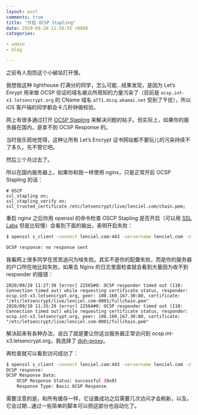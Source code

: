 ```yaml
---
layout: post
comments: true
title: "开启 OCSP Stapling"
date: 2020-09-28 11:50:55 +0800
categories: 

- admin
- blog

---
```


之前有人抱怨这个小破站打开慢。

我想我这种 lighthouse 打满分的同学，怎么可能…结果发现，是因为 Let’s Enrypt 用来做 OCSP 验证的域名被众所周知的力量污染了（目前是 `ocsp.int-x3.letsencrypt.org` 的 CName 域名 `a771.dscq.akamai.net` 受到了干扰），所以 iOS 客户端的同学都会卡几秒钟做校验。

网上有很多通过打开 [OCSP Stapling](https://en.wikipedia.org/wiki/OCSP_stapling) 来解决问题的帖子。但实际上，如果你的服务器在国内，是拿不到 OCSP Response 的。

当时我乐观地觉得，这种让所有 Let’s Encrypt 证书网站都不要玩儿的污染持续不了多久，先不管它吧。

然后三个月过去了。

所以在国内服务器上，如果你和我一样使用 nginx，只是正常开启 OCSP Stapling 的话：

```
# OSCP
ssl_stapling on;
ssl_stapling_verify on;
ssl_trusted_certificate /etc/letsencrypt/live/lenciel.com/chain.pem;
```

重启 nginx 之后你用 openssl 的命令检查 OSCP Stapling 是否开启（可以用 [SSL Labs](https://www.ssllabs.com/) 但是比较慢）会看到下面的输出，表明开启失败：

```bash
$ openssl s_client -connect lenciel.com:443 -servername lenciel.com -status -tlsextdebug < /dev/null 2>&1 | grep -i "OCSP response"

OCSP response: no response sent
```

我看网上很多同学在苦苦追问为啥失败。其实不是你的配置失败，而是你的服务器的户口所在地比较失败，如果去 Nginx 的日志里面检查就会看到大量因为收不到 responder 的报错：

```
2020/09/28 11:27:39 [error] 22565#0: OCSP responder timed out (110: Connection timed out) while requesting certificate status, responder: ocsp.int-x3.letsencrypt.org, peer: 108.160.167.30:80, certificate: "/etc/letsencrypt/live/lenciel.com-0001/fullchain.pem"
2020/09/28 11:35:29 [error] 22564#0: OCSP responder timed out (110: Connection timed out) while requesting certificate status, responder: ocsp.int-x3.letsencrypt.org, peer: 108.160.167.30:80, certificate: "/etc/letsencrypt/live/lenciel.com-0001/fullchain.pem"
```

解决起来有各种办法，说白了就是要让你这台服务器正常访问到 ocsp.int-x3.letsencrypt.org。我选择了 [doh-proxy](https://pypi.org/project/doh-proxy/)。

再检查就可以看到访问成功了：

```bash
$ openssl s_client -connect lenciel.com:443 -servername lenciel.com -status -tlsextdebug < /dev/null 2>&1 | grep -i "OCSP response"
OCSP response:
OCSP Response Data:
    OCSP Response Status: successful (0x0)
    Response Type: Basic OCSP Response
```

需要注意的是，和所有缓存一样，它设置成功之后需要几次访问才会刷新，以及，它会过期…通过一些简单的脚本可以把这部分也自动化了。